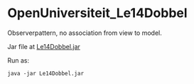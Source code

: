 # OpenUniversiteit_Le14Dobbel
Observerpattern, no association from view to model.

Jar file at [Le14Dobbel.jar](https://github.com/simonbosman/OpenUniversiteit/tree/master/Java/Le14Dobbel/out/artifacts/Le14Dobbel_jar)

Run as:
```
java -jar Le14Dobbel.jar
```
